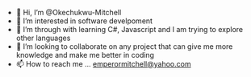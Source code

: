 - 👋 Hi, I’m @Okechukwu-Mitchell
- 👀 I’m interested in software develpoment
- 🌱 I’m through with learning C#, Javascript and I am trying to explore other languages
- 💞️ I’m looking to collaborate on any project that can give me more knowledge and make me better in coding
- 📫 How to reach me ... emperormitchell@yahoo.com

<!---
Okechukwu-Mitchell/Okechukwu-Mitchell is a ✨ special ✨ repository because its `README.md` (this file) appears on your GitHub profile.
You can click the Preview link to take a look at your changes.
--->
